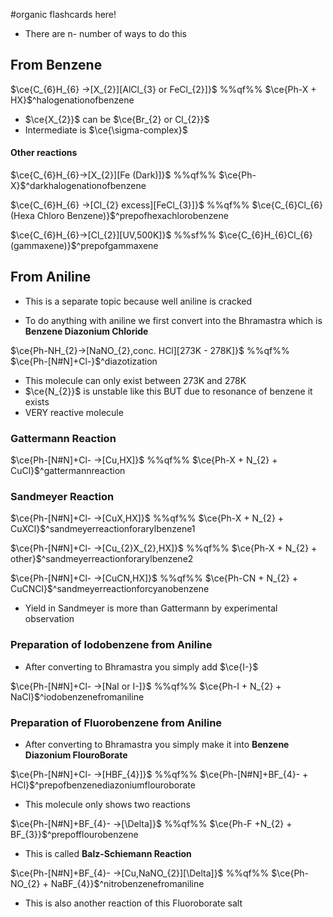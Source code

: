 #organic  flashcards here!


- There are n- number of ways to do this

## From Benzene

$\ce{C_{6}H_{6} ->[X_{2}][AlCl_{3} or FeCl_{2}]}$ %%qf%% $\ce{Ph-X + HX}$^halogenationofbenzene

- $\ce{X_{2}}$ can be $\ce{Br_{2} or Cl_{2}}$
- Intermediate is $\ce{\sigma-complex}$

#### Other reactions 

$\ce{C_{6}H_{6}->[X_{2}][Fe (Dark)]}$ %%qf%% $\ce{Ph-X}$^darkhalogenationofbenzene

$\ce{C_{6}H_{6} ->[Cl_{2} excess][FeCl_{3}]}$ %%qf%% $\ce{C_{6}Cl_{6} (Hexa Chloro Benzene)}$^prepofhexachlorobenzene

$\ce{C_{6}H_{6}->[Cl_{2}][UV,500K]}$ %%sf%% $\ce{C_{6}H_{6}Cl_{6} (gammaxene)}$^prepofgammaxene


## From Aniline

- This is a separate topic because well aniline is cracked

- To do anything with aniline we first convert into the Bhramastra which is **Benzene Diazonium Chloride**

$\ce{Ph-NH_{2}->[NaNO_{2},conc. HCl][273K - 278K]}$ %%qf%% $\ce{Ph-[N#N]+Cl-}$^diazotization

- This molecule can only exist between 273K and 278K
- $\ce{N_{2}}$ is unstable like this BUT due to resonance of benzene it exists
- VERY reactive molecule

### Gattermann Reaction

$\ce{Ph-[N#N]+Cl- ->[Cu,HX]}$ %%qf%% $\ce{Ph-X + N_{2} + CuCl}$^gattermannreaction

### Sandmeyer Reaction

$\ce{Ph-[N#N]+Cl- ->[CuX,HX]}$ %%qf%% $\ce{Ph-X + N_{2} + CuXCl}$^sandmeyerreactionforarylbenzene1

$\ce{Ph-[N#N]+Cl- ->[Cu_{2}X_{2},HX]}$ %%qf%% $\ce{Ph-X + N_{2} + other}$^sandmeyerreactionforarylbenzene2

$\ce{Ph-[N#N]+Cl- ->[CuCN,HX]}$ %%qf%% $\ce{Ph-CN + N_{2} + CuCNCl}$^sandmeyerreactionforcyanobenzene

- Yield in Sandmeyer is more than Gattermann by experimental observation

### Preparation of Iodobenzene from Aniline

- After converting to Bhramastra you simply add $\ce{I-}$

$\ce{Ph-[N#N]+Cl- ->[NaI or I-]}$ %%qf%% $\ce{Ph-I + N_{2} + NaCl}$^iodobenzenefromaniline

### Preparation of Fluorobenzene from Aniline

- After converting to Bhramastra you simply make it into **Benzene Diazonium FlouroBorate**

$\ce{Ph-[N#N]+Cl- ->[HBF_{4}]}$ %%qf%% $\ce{Ph-[N#N]+BF_{4}- + HCl}$^prepofbenzenediazoniumflouroborate

- This molecule only shows two reactions

$\ce{Ph-[N#N]+BF_{4}- ->[\Delta]}$ %%qf%% $\ce{Ph-F +N_{2} + BF_{3}}$^prepofflourobenzene

- This is called **Balz-Schiemann Reaction**

$\ce{Ph-[N#N]+BF_{4}- ->[Cu,NaNO_{2}][\Delta]}$ %%qf%% $\ce{Ph-NO_{2} + NaBF_{4}}$^nitrobenzenefromaniline

- This is also another reaction of this Fluoroborate salt